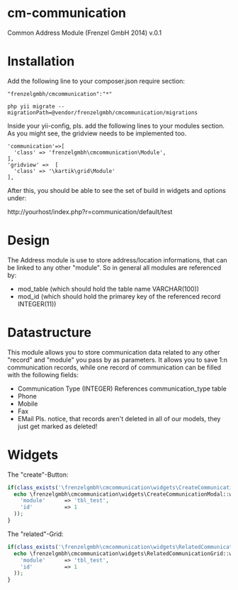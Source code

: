 cm-communication
==========

Common Address Module (Frenzel GmbH 2014) v.0.1

Installation
============

Add the following line to your composer.json require section:

```
"frenzelgmbh/cmcommunication":"*"
```

```
php yii migrate --migrationPath=@vendor/frenzelgmbh/cmcommunication/migrations
```

Inside your yii-config, pls. add the following lines to your modules section. As you
might see, the gridview needs to be implemented too.
```
'communication'=>[
  'class' => 'frenzelgmbh\cmcommunication\Module',
],
'gridview' =>  [
  'class' => '\kartik\grid\Module'
],
```

After this, you should be able to see the set of build in widgets and options under:

http://yourhost/index.php?r=communication/default/test

Design
======

The Address module is use to store address/location informations, that can be linked to any other "module".
So in general all modules are referenced by:

* mod_table (which should hold the table name VARCHAR(100))
* mod_id    (which should hold the primarey key of the referenced record INTEGER(11))

Datastructure
=============
This module allows you to store communication data related to any other "record" and "module" you pass by as parameters.
It allows you to save 1:n communication records, while one record of communication can be filled with the following fields:
* Communication Type (INTEGER) References communication_type table
* Phone
* Mobile
* Fax
* EMail
Pls. notice, that records aren't deleted in all of our models, they just get marked as deleted!

Widgets
=======

The "create"-Button:
```php
if(class_exists('\frenzelgmbh\cmcommunication\widgets\CreateCommunicationModal')){
  echo \frenzelgmbh\cmcommunication\widgets\CreateCommunicationModal::widget(array(
    'module'      => 'tbl_test',
    'id'          => 1
  )); 
}
```

The "related"-Grid:
```php
if(class_exists('\frenzelgmbh\cmcommunication\widgets\RelatedCommunicationGrid')){
  echo \frenzelgmbh\cmcommunication\widgets\RelatedCommunicationGrid::widget(array(
    'module'      => 'tbl_test',
    'id'          => 1
  )); 
}
```
